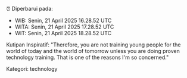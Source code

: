 ⏰ Diperbarui pada:
- WIB: Senin, 21 April 2025 16.28.52 UTC
- WITA: Senin, 21 April 2025 17.28.52 UTC
- WIT: Senin, 21 April 2025 18.28.52 UTC

Kutipan Inspiratif:
"Therefore, you are not training young people for the world of today and the world of tomorrow unless you are doing proven technology training. That is one of the reasons I'm so concerned."


Kategori: technology

